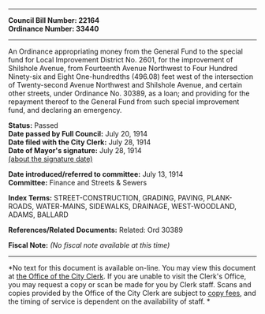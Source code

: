 * * * * *  
  
**Council Bill Number: [](#h0)[](#h2)22164**   
**Ordinance Number: 33440**  
  
* * * * *  
  
An Ordinance appropriating money from the General Fund to the special fund for Local Improvement District No. 2601, for the improvement of Shilshole Avenue, from Fourteenth Avenue Northwest to Four Hundred Ninety-six and Eight One-hundredths (496.08) feet west of the intersection of Twenty-second Avenue Northwest and Shilshole Avenue, and certain other streets, under Ordinance No. 30389, as a loan; and providing for the repayment thereof to the General Fund from such special improvement fund, and declaring an emergency.  
  
**Status:** Passed   
**Date passed by Full Council:** July 20, 1914   
**Date filed with the City Clerk:** July 28, 1914   
**Date of Mayor's signature:** July 28, 1914   
[(about the signature date)](/~public/approvaldate.htm)   
  
  
**Date introduced/referred to committee:** July 13, 1914   
**Committee:** Finance and Streets & Sewers   
  
**Index Terms:** STREET-CONSTRUCTION, GRADING, PAVING, PLANK-ROADS, WATER-MAINS, SIDEWALKS, DRAINAGE, WEST-WOODLAND, ADAMS, BALLARD  
  
**References/Related Documents:** Related: Ord 30389  
  
**Fiscal Note:** *(No fiscal note available at this time)*  
  
* * * * *  
  
*No text for this document is available on-line. You may view this document at [the Office of the City Clerk](http://www.seattle.gov/leg/clerk/contactUs.htm). If you are unable to visit the Clerk's Office, you may request a copy or scan be made for you by Clerk staff. Scans and copies provided by the Office of the City Clerk are subject to [copy fees](http://clerk.seattle.gov/~public/clerkfees.htm), and the timing of service is dependent on the availability of staff. *  
  
  
